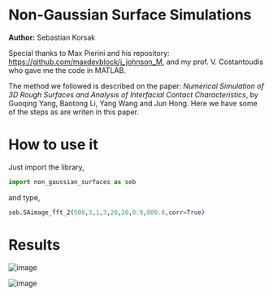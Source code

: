 # Non-Gaussian Surface Simulations

**Author:** Sebastian Korsak

Special thanks to Max Pierini and his repository: https://github.com/maxdevblock/j_johnson_M, and my prof. V. Costantoudis who gave me the code in MATLAB.

The method we followed is described on the paper: *Numerical Simulation of 3D Rough Surfaces and Analysis
of Interfacial Contact Characteristics*, by Guoqing Yang, Baotong Li, Yang Wang and Jun Hong. Here we have some of the steps as are writen in this paper.

# How to use it

Just import the library,

```python
import non_gaussian_surfaces as seb
```

and type,

```python
seb.SAimage_fft_2(500,3,1,3,20,20,0.9,800.0,corr=True)
```

# Results

![image](https://github.com/user-attachments/assets/be9a6f7b-90c5-4240-89bc-78a295d5c9bb)

![image](https://github.com/user-attachments/assets/a328b67c-366d-4d67-ab96-d95e5e2e6f12)
